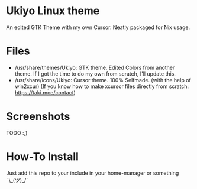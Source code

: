 # Ukiyo Linux theme
An edited GTK Theme with my own Cursor. Neatly packaged for Nix usage.

# Files
* /usr/share/themes/Ukiyo: GTK theme. Edited Colors from another theme. If I got the time to do my own from scratch, I'll update this.
* /usr/share/icons/Ukiyo: Cursor theme. 100% Selfmade. (with the help of win2xcur) (If you know how to make xcursor files directly from scratch: https://taki.moe/contact)

# Screenshots

TODO :,)

# How-To Install

Just add this repo to your include in your home-manager or something ¯\\\_(ツ)\_/¯
